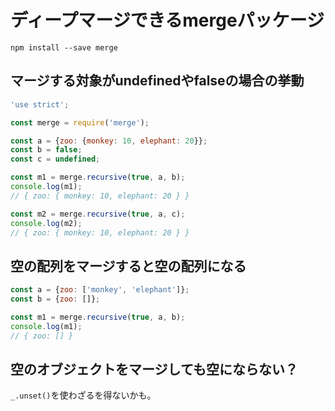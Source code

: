 # ディープマージできるmergeパッケージ

`npm install --save merge`

## マージする対象がundefinedやfalseの場合の挙動

```js
'use strict';

const merge = require('merge');

const a = {zoo: {monkey: 10, elephant: 20}};
const b = false;
const c = undefined;

const m1 = merge.recursive(true, a, b);
console.log(m1);
// { zoo: { monkey: 10, elephant: 20 } }

const m2 = merge.recursive(true, a, c);
console.log(m2);
// { zoo: { monkey: 10, elephant: 20 } }
```

## 空の配列をマージすると空の配列になる

```js
const a = {zoo: ['monkey', 'elephant']};
const b = {zoo: []};

const m1 = merge.recursive(true, a, b);
console.log(m1);
// { zoo: [] }
```

## 空のオブジェクトをマージしても空にならない？

`_.unset()`を使わざるを得ないかも。
